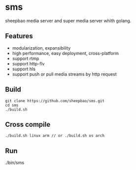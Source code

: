 # sms
sheepbao media server and super media server whith golang.

## Features
* modularization, expansibility
* high performance, easy deployment, cross-platform
* support rtmp 
* support http-flv
* support hls
* support push or pull media streams by http request

## Build

```
git clone https://github.com/sheepbao/sms.git  
cd sms  
./build.sh  
```

## Cross compile
```
./build.sh linux arm // or ./build.sh os arch
```
## Run
./bin/sms


